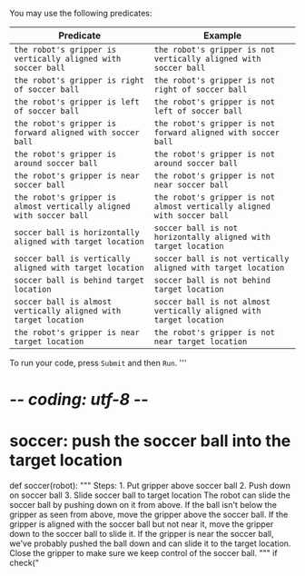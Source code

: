 

You may use the following predicates:

|Predicate|Example|
|---|---|
|`the robot's gripper is vertically aligned with soccer ball`|`the robot's gripper is not vertically aligned with soccer ball`|
|`the robot's gripper is right of soccer ball`|`the robot's gripper is not right of soccer ball`|
|`the robot's gripper is left of soccer ball`|`the robot's gripper is not left of soccer ball`|
|`the robot's gripper is forward aligned with soccer ball`|`the robot's gripper is not forward aligned with soccer ball`|
|`the robot's gripper is around soccer ball`|`the robot's gripper is not around soccer ball`|
|`the robot's gripper is near soccer ball`|`the robot's gripper is not near soccer ball`|
|`the robot's gripper is almost vertically aligned with soccer ball`|`the robot's gripper is not almost vertically aligned with soccer ball`|
|`soccer ball is horizontally aligned with target location`|`soccer ball is not horizontally aligned with target location`|
|`soccer ball is vertically aligned with target location`|`soccer ball is not vertically aligned with target location`|
|`soccer ball is behind target location`|`soccer ball is not behind target location`|
|`soccer ball is almost vertically aligned with target location`|`soccer ball is not almost vertically aligned with target location`|
|`the robot's gripper is near target location`|`the robot's gripper is not near target location`|

To run your code, press `Submit` and then `Run`.
'''
# -*- coding: utf-8 -*-


# soccer: push the soccer ball into the target location
def soccer(robot):
    """
    Steps:
      1. Put gripper above soccer ball
      2. Push down on soccer ball
      3. Slide soccer ball to target location
    The robot can slide the soccer ball by pushing down on it from above.
    If the ball isn't below the gripper as seen from above, move the gripper
    above the soccer ball.
    If the gripper is aligned with the soccer ball but not near it, move the
    gripper down to the soccer ball to slide it.
    If the gripper is near the soccer ball, we've probably pushed the ball down
    and can slide it to the target location.
    Close the gripper to make sure we keep control of the soccer ball.
    """
    if check("